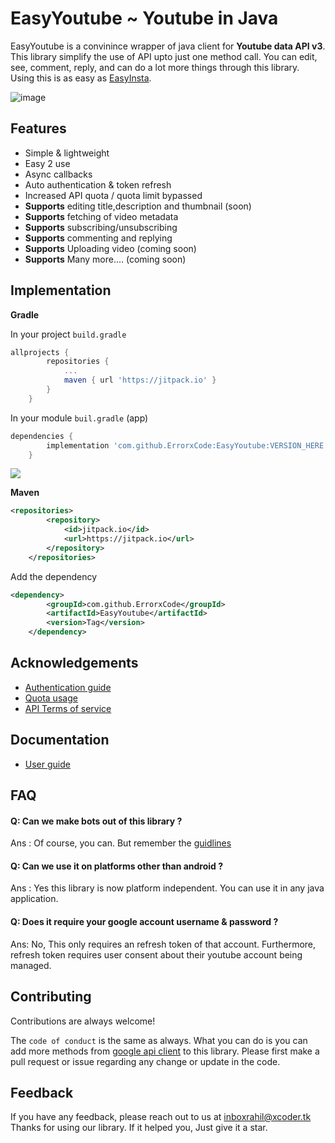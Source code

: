 
# EasyYoutube ~ Youtube in Java 

EasyYoutube is a convinince wrapper of java client for **Youtube data API v3**. This library simplify the use of API upto just one method call.
You can edit, see, comment, reply, and can do a lot more things through this library. Using this is as easy as [EasyInsta](https://github.com/ErrorxCode/EasyInsta).


![image](https://developers.google.com/youtube/images/youtube_home_page_data_api.png)


## Features
- Simple & lightweight
- Easy 2 use
- Async callbacks
- Auto authentication & token refresh
- Increased API quota / quota limit bypassed
- **Supports** editing title,description and thumbnail (soon)
- **Supports** fetching of video metadata
- **Supports** subscribing/unsubscribing
- **Supports** commenting and replying
- **Supports** Uploading video (coming soon)
- **Supports** Many more.... (coming soon)
## Implementation

**Gradle**

In your project `build.gradle`
```groovy
allprojects {
		repositories {
			...
			maven { url 'https://jitpack.io' }
		}
	}
```
In your module `buil.gradle` (app)
```groovy
dependencies {
	    implementation 'com.github.ErrorxCode:EasyYoutube:VERSION_HERE'
	}
```
[![](https://jitpack.io/v/ErrorxCode/EasyYoutube.svg)](https://jitpack.io/#ErrorxCode/EasyYoutube)

**Maven**
```xml
<repositories>
		<repository>
		    <id>jitpack.io</id>
		    <url>https://jitpack.io</url>
		</repository>
	</repositories>
```

Add the dependency
```xml
<dependency>
	    <groupId>com.github.ErrorxCode</groupId>
	    <artifactId>EasyYoutube</artifactId>
	    <version>Tag</version>
	</dependency>
```

## Acknowledgements

 - [Authentication guide](https://developers.google.com/youtube/v3/guides/authentication)
 - [Quota usage](https://developers.google.com/youtube/v3/determine_quota_cost)
 - [API Terms of service](https://developers.google.com/youtube/terms/api-services-terms-of-service)


## Documentation
- [User guide](https://github.com/ErrorxCode/EasyYoutube/wiki/User-guide)


## FAQ

#### Q: Can we make bots out of this library ?

Ans : Of course, you can. But remember the [guidlines](https://developers.google.com/youtube/terms/developer-policies#iii.-general-developer-policies)

#### Q: Can we use it on platforms other than android ?

Ans : Yes this library is now platform independent. You can use it in any java application.

#### Q: Does it require your google account username & password ?
Ans: No, This only requires an refresh token of that account. Furthermore, refresh token
requires user consent about their youtube account being managed.


## Contributing

Contributions are always welcome!

The `code of conduct` is the same as always. What you can do is you can add more methods from [google api client](https://github.com/googleapis/google-api-java-client-services/tree/main/clients/google-api-services-youtube/v3) to this library. Please first make a pull request or issue
regarding any change or update in the code.


## Feedback

If you have any feedback, please reach out to us at inboxrahil@xcoder.tk
Thanks for using our library. If it helped you, Just give it a star.
